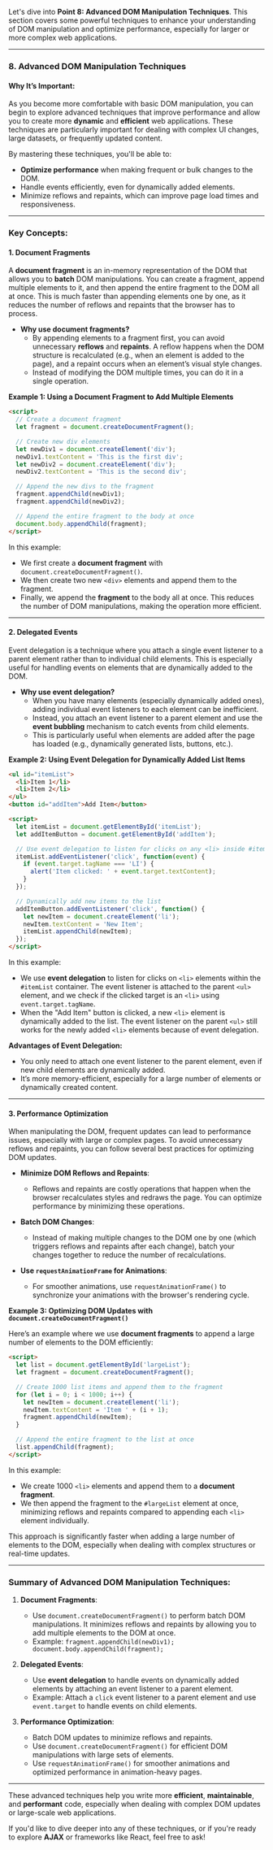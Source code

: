 Let's dive into **Point 8: Advanced DOM Manipulation Techniques**. This section covers some powerful techniques to enhance your understanding of DOM manipulation and optimize performance, especially for larger or more complex web applications.

---

### **8. Advanced DOM Manipulation Techniques**

#### Why It’s Important:
As you become more comfortable with basic DOM manipulation, you can begin to explore advanced techniques that improve performance and allow you to create more **dynamic** and **efficient** web applications. These techniques are particularly important for dealing with complex UI changes, large datasets, or frequently updated content.

By mastering these techniques, you'll be able to:
- **Optimize performance** when making frequent or bulk changes to the DOM.
- Handle events efficiently, even for dynamically added elements.
- Minimize reflows and repaints, which can improve page load times and responsiveness.

---

### **Key Concepts:**

#### 1. **Document Fragments**

A **document fragment** is an in-memory representation of the DOM that allows you to **batch** DOM manipulations. You can create a fragment, append multiple elements to it, and then append the entire fragment to the DOM all at once. This is much faster than appending elements one by one, as it reduces the number of reflows and repaints that the browser has to process.

- **Why use document fragments?**
  - By appending elements to a fragment first, you can avoid unnecessary **reflows** and **repaints**. A reflow happens when the DOM structure is recalculated (e.g., when an element is added to the page), and a repaint occurs when an element’s visual style changes.
  - Instead of modifying the DOM multiple times, you can do it in a single operation.

**Example 1: Using a Document Fragment to Add Multiple Elements**

```html
<script>
  // Create a document fragment
  let fragment = document.createDocumentFragment();

  // Create new div elements
  let newDiv1 = document.createElement('div');
  newDiv1.textContent = 'This is the first div';
  let newDiv2 = document.createElement('div');
  newDiv2.textContent = 'This is the second div';

  // Append the new divs to the fragment
  fragment.appendChild(newDiv1);
  fragment.appendChild(newDiv2);

  // Append the entire fragment to the body at once
  document.body.appendChild(fragment);
</script>
```

In this example:
- We first create a **document fragment** with `document.createDocumentFragment()`.
- We then create two new `<div>` elements and append them to the fragment.
- Finally, we append the **fragment** to the body all at once. This reduces the number of DOM manipulations, making the operation more efficient.

---

#### 2. **Delegated Events**

Event delegation is a technique where you attach a single event listener to a parent element rather than to individual child elements. This is especially useful for handling events on elements that are dynamically added to the DOM.

- **Why use event delegation?**
  - When you have many elements (especially dynamically added ones), adding individual event listeners to each element can be inefficient.
  - Instead, you attach an event listener to a parent element and use the **event bubbling** mechanism to catch events from child elements.
  - This is particularly useful when elements are added after the page has loaded (e.g., dynamically generated lists, buttons, etc.).

**Example 2: Using Event Delegation for Dynamically Added List Items**

```html
<ul id="itemList">
  <li>Item 1</li>
  <li>Item 2</li>
</ul>
<button id="addItem">Add Item</button>

<script>
  let itemList = document.getElementById('itemList');
  let addItemButton = document.getElementById('addItem');

  // Use event delegation to listen for clicks on any <li> inside #itemList
  itemList.addEventListener('click', function(event) {
    if (event.target.tagName === 'LI') {
      alert('Item clicked: ' + event.target.textContent);
    }
  });

  // Dynamically add new items to the list
  addItemButton.addEventListener('click', function() {
    let newItem = document.createElement('li');
    newItem.textContent = 'New Item';
    itemList.appendChild(newItem);
  });
</script>
```

In this example:
- We use **event delegation** to listen for clicks on `<li>` elements within the `#itemList` container. The event listener is attached to the parent `<ul>` element, and we check if the clicked target is an `<li>` using `event.target.tagName`.
- When the "Add Item" button is clicked, a new `<li>` element is dynamically added to the list. The event listener on the parent `<ul>` still works for the newly added `<li>` elements because of event delegation.

**Advantages of Event Delegation:**
- You only need to attach one event listener to the parent element, even if new child elements are dynamically added.
- It’s more memory-efficient, especially for a large number of elements or dynamically created content.

---

#### 3. **Performance Optimization**

When manipulating the DOM, frequent updates can lead to performance issues, especially with large or complex pages. To avoid unnecessary reflows and repaints, you can follow several best practices for optimizing DOM updates.

- **Minimize DOM Reflows and Repaints**:
  - Reflows and repaints are costly operations that happen when the browser recalculates styles and redraws the page. You can optimize performance by minimizing these operations.

- **Batch DOM Changes**: 
  - Instead of making multiple changes to the DOM one by one (which triggers reflows and repaints after each change), batch your changes together to reduce the number of recalculations.

- **Use `requestAnimationFrame` for Animations**:
  - For smoother animations, use `requestAnimationFrame()` to synchronize your animations with the browser's rendering cycle.

**Example 3: Optimizing DOM Updates with `document.createDocumentFragment()`**

Here’s an example where we use **document fragments** to append a large number of elements to the DOM efficiently:

```html
<script>
  let list = document.getElementById('largeList');
  let fragment = document.createDocumentFragment();

  // Create 1000 list items and append them to the fragment
  for (let i = 0; i < 1000; i++) {
    let newItem = document.createElement('li');
    newItem.textContent = 'Item ' + (i + 1);
    fragment.appendChild(newItem);
  }

  // Append the entire fragment to the list at once
  list.appendChild(fragment);
</script>
```

In this example:
- We create 1000 `<li>` elements and append them to a **document fragment**.
- We then append the fragment to the `#largeList` element at once, minimizing reflows and repaints compared to appending each `<li>` element individually.

This approach is significantly faster when adding a large number of elements to the DOM, especially when dealing with complex structures or real-time updates.

---

### **Summary of Advanced DOM Manipulation Techniques:**

1. **Document Fragments**:
   - Use `document.createDocumentFragment()` to perform batch DOM manipulations. It minimizes reflows and repaints by allowing you to add multiple elements to the DOM at once.
   - Example: `fragment.appendChild(newDiv1); document.body.appendChild(fragment);`

2. **Delegated Events**:
   - Use **event delegation** to handle events on dynamically added elements by attaching an event listener to a parent element.
   - Example: Attach a `click` event listener to a parent element and use `event.target` to handle events on child elements.

3. **Performance Optimization**:
   - Batch DOM updates to minimize reflows and repaints.
   - Use `document.createDocumentFragment()` for efficient DOM manipulations with large sets of elements.
   - Use `requestAnimationFrame()` for smoother animations and optimized performance in animation-heavy pages.

---

These advanced techniques help you write more **efficient**, **maintainable**, and **performant** code, especially when dealing with complex DOM updates or large-scale web applications.

If you'd like to dive deeper into any of these techniques, or if you're ready to explore **AJAX** or frameworks like React, feel free to ask!